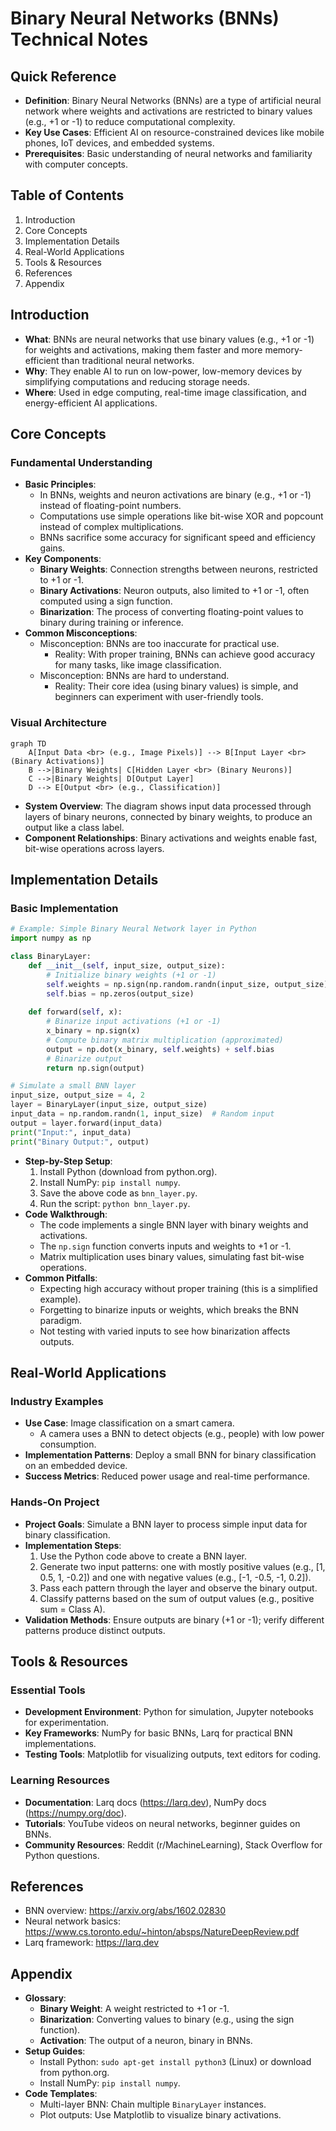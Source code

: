 # Binary Neural Networks (BNNs) Technical Notes
<!-- A rectangular diagram illustrating the binary neural network (BNN) process, showing a simple network with input data (e.g., an image) processed through layers of binary neurons (using +1 or -1 values), connected by binary weights, producing a classification output (e.g., cat or dog), with arrows indicating the flow of binary computations. -->

## Quick Reference
- **Definition**: Binary Neural Networks (BNNs) are a type of artificial neural network where weights and activations are restricted to binary values (e.g., +1 or -1) to reduce computational complexity.
- **Key Use Cases**: Efficient AI on resource-constrained devices like mobile phones, IoT devices, and embedded systems.
- **Prerequisites**: Basic understanding of neural networks and familiarity with computer concepts.

## Table of Contents
1. Introduction
2. Core Concepts
3. Implementation Details
4. Real-World Applications
5. Tools & Resources
6. References
7. Appendix

## Introduction
- **What**: BNNs are neural networks that use binary values (e.g., +1 or -1) for weights and activations, making them faster and more memory-efficient than traditional neural networks.
- **Why**: They enable AI to run on low-power, low-memory devices by simplifying computations and reducing storage needs.
- **Where**: Used in edge computing, real-time image classification, and energy-efficient AI applications.

## Core Concepts
### Fundamental Understanding
- **Basic Principles**:
  - In BNNs, weights and neuron activations are binary (e.g., +1 or -1) instead of floating-point numbers.
  - Computations use simple operations like bit-wise XOR and popcount instead of complex multiplications.
  - BNNs sacrifice some accuracy for significant speed and efficiency gains.
- **Key Components**:
  - **Binary Weights**: Connection strengths between neurons, restricted to +1 or -1.
  - **Binary Activations**: Neuron outputs, also limited to +1 or -1, often computed using a sign function.
  - **Binarization**: The process of converting floating-point values to binary during training or inference.
- **Common Misconceptions**:
  - Misconception: BNNs are too inaccurate for practical use.
    - Reality: With proper training, BNNs can achieve good accuracy for many tasks, like image classification.
  - Misconception: BNNs are hard to understand.
    - Reality: Their core idea (using binary values) is simple, and beginners can experiment with user-friendly tools.

### Visual Architecture
```mermaid
graph TD
    A[Input Data <br> (e.g., Image Pixels)] --> B[Input Layer <br> (Binary Activations)]
    B -->|Binary Weights| C[Hidden Layer <br> (Binary Neurons)]
    C -->|Binary Weights| D[Output Layer]
    D --> E[Output <br> (e.g., Classification)]
```
- **System Overview**: The diagram shows input data processed through layers of binary neurons, connected by binary weights, to produce an output like a class label.
- **Component Relationships**: Binary activations and weights enable fast, bit-wise operations across layers.

## Implementation Details
### Basic Implementation
```python
# Example: Simple Binary Neural Network layer in Python
import numpy as np

class BinaryLayer:
    def __init__(self, input_size, output_size):
        # Initialize binary weights (+1 or -1)
        self.weights = np.sign(np.random.randn(input_size, output_size))
        self.bias = np.zeros(output_size)
    
    def forward(self, x):
        # Binarize input activations (+1 or -1)
        x_binary = np.sign(x)
        # Compute binary matrix multiplication (approximated)
        output = np.dot(x_binary, self.weights) + self.bias
        # Binarize output
        return np.sign(output)

# Simulate a small BNN layer
input_size, output_size = 4, 2
layer = BinaryLayer(input_size, output_size)
input_data = np.random.randn(1, input_size)  # Random input
output = layer.forward(input_data)
print("Input:", input_data)
print("Binary Output:", output)
```
- **Step-by-Step Setup**:
  1. Install Python (download from python.org).
  2. Install NumPy: `pip install numpy`.
  3. Save the above code as `bnn_layer.py`.
  4. Run the script: `python bnn_layer.py`.
- **Code Walkthrough**:
  - The code implements a single BNN layer with binary weights and activations.
  - The `np.sign` function converts inputs and weights to +1 or -1.
  - Matrix multiplication uses binary values, simulating fast bit-wise operations.
- **Common Pitfalls**:
  - Expecting high accuracy without proper training (this is a simplified example).
  - Forgetting to binarize inputs or weights, which breaks the BNN paradigm.
  - Not testing with varied inputs to see how binarization affects outputs.

## Real-World Applications
### Industry Examples
- **Use Case**: Image classification on a smart camera.
  - A camera uses a BNN to detect objects (e.g., people) with low power consumption.
- **Implementation Patterns**: Deploy a small BNN for binary classification on an embedded device.
- **Success Metrics**: Reduced power usage and real-time performance.

### Hands-On Project
- **Project Goals**: Simulate a BNN layer to process simple input data for binary classification.
- **Implementation Steps**:
  1. Use the Python code above to create a BNN layer.
  2. Generate two input patterns: one with mostly positive values (e.g., [1, 0.5, 1, -0.2]) and one with negative values (e.g., [-1, -0.5, -1, 0.2]).
  3. Pass each pattern through the layer and observe the binary output.
  4. Classify patterns based on the sum of output values (e.g., positive sum = Class A).
- **Validation Methods**: Ensure outputs are binary (+1 or -1); verify different patterns produce distinct outputs.

## Tools & Resources
### Essential Tools
- **Development Environment**: Python for simulation, Jupyter notebooks for experimentation.
- **Key Frameworks**: NumPy for basic BNNs, Larq for practical BNN implementations.
- **Testing Tools**: Matplotlib for visualizing outputs, text editors for coding.

### Learning Resources
- **Documentation**: Larq docs (https://larq.dev), NumPy docs (https://numpy.org/doc).
- **Tutorials**: YouTube videos on neural networks, beginner guides on BNNs.
- **Community Resources**: Reddit (r/MachineLearning), Stack Overflow for Python questions.

## References
- BNN overview: https://arxiv.org/abs/1602.02830
- Neural network basics: https://www.cs.toronto.edu/~hinton/absps/NatureDeepReview.pdf
- Larq framework: https://larq.dev

## Appendix
- **Glossary**:
  - **Binary Weight**: A weight restricted to +1 or -1.
  - **Binarization**: Converting values to binary (e.g., using the sign function).
  - **Activation**: The output of a neuron, binary in BNNs.
- **Setup Guides**:
  - Install Python: `sudo apt-get install python3` (Linux) or download from python.org.
  - Install NumPy: `pip install numpy`.
- **Code Templates**:
  - Multi-layer BNN: Chain multiple `BinaryLayer` instances.
  - Plot outputs: Use Matplotlib to visualize binary activations.